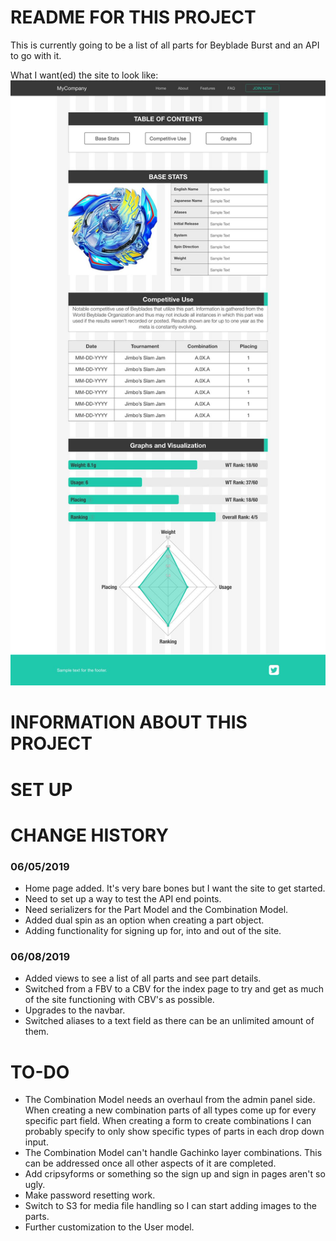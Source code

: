 # README FOR THIS PROJECT
This is currently going to be a list of all parts for Beyblade Burst and an API to go with it.

What I want(ed) the site to look like:
![Wireframe](docs/wireframe.jpg)

# INFORMATION ABOUT THIS PROJECT

# SET UP

# CHANGE HISTORY
### 06/05/2019
* Home page added. It's very bare bones but I want the site to get started.
* Need to set up a way to test the API end points.
* Need serializers for the Part Model and the Combination Model.
* Added dual spin as an option when creating a part object.
* Adding functionality for signing up for, into and out of the site.

### 06/08/2019
* Added views to see a list of all parts and see part details.
* Switched from a FBV to a CBV for the index page to try and get as much of the site functioning with CBV's as possible.
* Upgrades to the navbar.
* Switched aliases to a text field as there can be an unlimited amount of them.

# TO-DO
* The Combination Model needs an overhaul from the admin panel side. When creating a new combination parts of all types come up for every specific part field. When creating a form to create combinations I can probably specify to only show specific types of parts in each drop down input.
* The Combination Model can't handle Gachinko layer combinations. This can be addressed once all other aspects of it are completed.
* Add cripsyforms or something so the sign up and sign in pages aren't so ugly.
* Make password resetting work.
* Switch to S3 for media file handling so I can start adding images to the parts.
* Further customization to the User model.